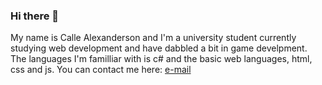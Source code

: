 ### Hi there 👋

My name is Calle Alexanderson and I'm a university student currently studying web development and have dabbled a bit in game develpment.
The languages I'm familliar with is c# and the basic web languages, html, css and js.
You can contact me here: [e-mail](mailto:<calle.alexanderson@telia.com>)

<!--
**CalleAlexanderson/CalleAlexanderson** is a ✨ _special_ ✨ repository because its `README.md` (this file) appears on your GitHub profile.

Here are some ideas to get you started:

- 🔭 I’m currently working on ...
- 🌱 I’m currently learning ...
- 👯 I’m looking to collaborate on ...
- 🤔 I’m looking for help with ...
- 💬 Ask me about ...
- 📫 How to reach me: ...
- 😄 Pronouns: ...
- ⚡ Fun fact: ...
-->
